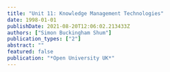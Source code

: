 ```yaml
---
title: "Unit 11: Knowledge Management Technologies"
date: 1998-01-01
publishDate: 2021-08-20T12:06:02.213433Z
authors: ["Simon Buckingham Shum"]
publication_types: ["2"]
abstract: ""
featured: false
publication: "*Open University UK*"
---
```



